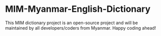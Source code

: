 # MIM-Myanmar-English-Dictionary
This MIM dictionary project is an open-source project and will be maintained by all developers/coders from Myanmar. Happy coding ahead! 
